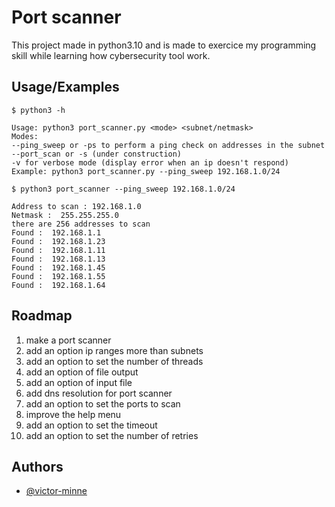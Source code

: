 
# Port scanner

This project made in python3.10 and is made to exercice my programming skill while learning how cybersecurity tool work.
## Usage/Examples


```shell
$ python3 -h

Usage: python3 port_scanner.py <mode> <subnet/netmask> 
Modes:
--ping_sweep or -ps to perform a ping check on addresses in the subnet
--port_scan or -s (under construction)
-v for verbose mode (display error when an ip doesn't respond)
Example: python3 port_scanner.py --ping_sweep 192.168.1.0/24
```

```shell
$ python3 port_scanner --ping_sweep 192.168.1.0/24

Address to scan : 192.168.1.0
Netmask :  255.255.255.0
there are 256 addresses to scan
Found :  192.168.1.1
Found :  192.168.1.23
Found :  192.168.1.11
Found :  192.168.1.13
Found :  192.168.1.45
Found :  192.168.1.55
Found :  192.168.1.64
```


## Roadmap

1. make a port scanner
2. add an option ip ranges more than subnets
3. add an option to set the number of threads
4. add an option of file output
5. add an option of input file
6. add dns resolution for port scanner
7. add an option to set the ports to scan
8. improve the help menu
9. add an option to set the timeout
10. add an option to set the number of retries

## Authors

- [@victor-minne](https://www.github.com/victor-minne)

